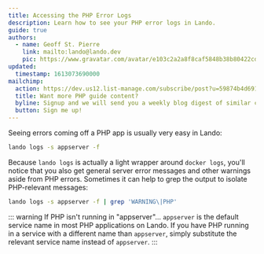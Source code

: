 ```yaml
---
title: Accessing the PHP Error Logs
description: Learn how to see your PHP error logs in Lando.
guide: true
authors:
  - name: Geoff St. Pierre
    link: mailto:lando@lando.dev
    pic: https://www.gravatar.com/avatar/e103c2a2a8f8caf5848b38b80422cdd9
updated:
  timestamp: 1613073690000
mailchimp:
  action: https://dev.us12.list-manage.com/subscribe/post?u=59874b4d6910fa65e724a4648&amp;id=613837077f
  title: Want more PHP guide content?
  byline: Signup and we will send you a weekly blog digest of similar content to keep you satiated.
  button: Sign me up!
---
```

Seeing errors coming off a PHP app is usually very easy in Lando:

```bash
lando logs -s appserver -f
```

Because `lando logs` is actually a light wrapper around `docker logs`, you'll notice that you also get general server error messages and other warnings aside from PHP errors. Sometimes it can help to grep the output to isolate PHP-relevant messages:

```bash
lando logs -s appserver -f | grep 'WARNING\|PHP'
```

::: warning If PHP isn't running in "appserver"...
`appserver` is the default service name in most PHP applications on Lando. If you have PHP running in a service with a different name than `appserver`, simply substitute the relevant service name instead of `appserver`.
:::
